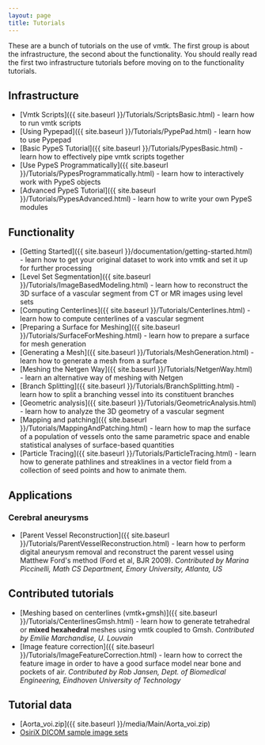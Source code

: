 ```yaml
---
layout: page
title: Tutorials
---
```


These are a bunch of tutorials on the use of vmtk. The first group is about the infrastructure, the second about the functionality. You should really read the first two infrastructure tutorials before moving on to the functionality tutorials.

## Infrastructure

- [Vmtk Scripts]({{ site.baseurl }}/Tutorials/ScriptsBasic.html) - learn how to run vmtk scripts
- [Using Pypepad]({{ site.baseurl }}/Tutorials/PypePad.html) - learn how to use Pypepad
- [Basic PypeS Tutorial]({{ site.baseurl }}/Tutorials/PypesBasic.html) - learn how to effectively pipe vmtk scripts together
- [Use PypeS Programmatically]({{ site.baseurl }}/Tutorials/PypesProgrammatically.html) - learn how to interactively work with PypeS objects
- [Advanced PypeS Tutorial]({{ site.baseurl }}/Tutorials/PypesAdvanced.html) - learn how to write your own PypeS modules

## Functionality

- [Getting Started]({{ site.baseurl }}/documentation/getting-started.html) - learn how to get your original dataset to work into vmtk and set it up for further processing
- [Level Set Segmentation]({{ site.baseurl }}/Tutorials/ImageBasedModeling.html) - learn how to reconstruct the 3D surface of a vascular segment from CT or MR images using level sets
- [Computing Centerlines]({{ site.baseurl }}/Tutorials/Centerlines.html) - learn how to compute centerlines of a vascular segment
- [Preparing a Surface for Meshing]({{ site.baseurl }}/Tutorials/SurfaceForMeshing.html) - learn how to prepare a surface for mesh generation
- [Generating a Mesh]({{ site.baseurl }}/Tutorials/MeshGeneration.html) - learn how to generate a mesh from a surface
- [Meshing the Netgen Way]({{ site.baseurl }}/Tutorials/NetgenWay.html) - learn an alternative way of meshing with Netgen
- [Branch Splitting]({{ site.baseurl }}/Tutorials/BranchSplitting.html) - learn how to split a branching vessel into its constituent branches
- [Geometric analysis]({{ site.baseurl }}/Tutorials/GeometricAnalysis.html) - learn how to analyze the 3D geometry of a vascular segment
- [Mapping and patching]({{ site.baseurl }}/Tutorials/MappingAndPatching.html) - learn how to map the surface of a population of vessels onto the same parametric space and enable statistical analyses of surface-based quantities
- [Particle Tracing]({{ site.baseurl }}/Tutorials/ParticleTracing.html) - learn how to generate pathlines and streaklines in a vector field from a collection of seed points and how to animate them. 

## Applications

### Cerebral aneurysms

- [Parent Vessel Reconstruction]({{ site.baseurl }}/Tutorials/ParentVesselReconstruction.html) - learn how to perform digital aneurysm removal and reconstruct the parent vessel using Matthew Ford's method (Ford et al, BJR 2009). *Contributed by Marina Piccinelli, Math CS Department, Emory University, Atlanta, US*

## Contributed tutorials

- [Meshing based on centerlines (vmtk+gmsh)]({{ site.baseurl }}/Tutorials/CenterlinesGmsh.html) - learn how to generate tetrahedral or **mixed hexahedral** meshes using vmtk coupled to Gmsh. *Contributed by Emilie Marchandise, U. Louvain*
- [Image feature correction]({{ site.baseurl }}/Tutorials/ImageFeatureCorrection.html) - learn how to correct the feature image in order to have a good surface model near bone and pockets of air. *Contributed by Rob Jansen, Dept. of Biomedical Engineering, Eindhoven University of Technology*

## Tutorial data

- [Aorta_voi.zip]({{ site.baseurl }}/media/Main/Aorta_voi.zip)
- [OsiriX DICOM sample image sets](http://www.osirix-viewer.com/datasets/)
